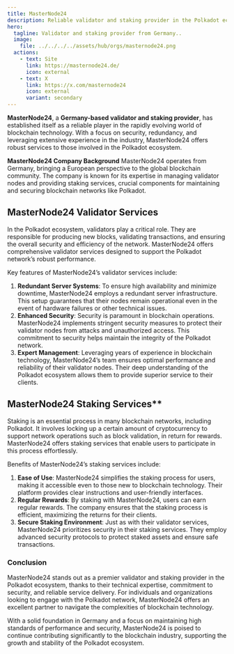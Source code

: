 ```yaml
---
title: MasterNode24
description: Reliable validator and staking provider in the Polkadot ecosystem, ensuring security, redundancy, and maximum rewards for users.
hero:
  tagline: Validator and staking provider from Germany..
  image: 
    file: ../../../../assets/hub/orgs/masternode24.png
  actions:
    - text: Site
      link: https://masternode24.de/
      icon: external
    - text: X
      link: https://x.com/masternode24
      icon: external
      variant: secondary
---
```


**MasterNode24**, a **Germany-based validator and staking provider**, has established itself as a reliable player in the rapidly evolving world of blockchain technology. With a focus on security, redundancy, and leveraging extensive experience in the industry, MasterNode24 offers robust services to those involved in the Polkadot ecosystem.

**MasterNode24 Company Background**
MasterNode24 operates from Germany, bringing a European perspective to the global blockchain community. The company is known for its expertise in managing validator nodes and providing staking services, crucial components for maintaining and securing blockchain networks like Polkadot.

## MasterNode24 Validator Services
In the Polkadot ecosystem, validators play a critical role. They are responsible for producing new blocks, validating transactions, and ensuring the overall security and efficiency of the network. MasterNode24 offers comprehensive validator services designed to support the Polkadot network’s robust performance.

Key features of MasterNode24’s validator services include:

1. **Redundant Server Systems**: To ensure high availability and minimize downtime, MasterNode24 employs a redundant server infrastructure. This setup guarantees that their nodes remain operational even in the event of hardware failures or other technical issues.
2. **Enhanced Security**: Security is paramount in blockchain operations. MasterNode24 implements stringent security measures to protect their validator nodes from attacks and unauthorized access. This commitment to security helps maintain the integrity of the Polkadot network.
3. **Expert Management**: Leveraging years of experience in blockchain technology, MasterNode24’s team ensures optimal performance and reliability of their validator nodes. Their deep understanding of the Polkadot ecosystem allows them to provide superior service to their clients.

## MasterNode24 Staking Services**
Staking is an essential process in many blockchain networks, including Polkadot. It involves locking up a certain amount of cryptocurrency to support network operations such as block validation, in return for rewards. MasterNode24 offers staking services that enable users to participate in this process effortlessly.

Benefits of MasterNode24’s staking services include:

1. **Ease of Use**: MasterNode24 simplifies the staking process for users, making it accessible even to those new to blockchain technology. Their platform provides clear instructions and user-friendly interfaces.
2. **Regular Rewards**: By staking with MasterNode24, users can earn regular rewards. The company ensures that the staking process is efficient, maximizing the returns for their clients.
3. **Secure Staking Environment**: Just as with their validator services, MasterNode24 prioritizes security in their staking services. They employ advanced security protocols to protect staked assets and ensure safe transactions.

### **Conclusion**
MasterNode24 stands out as a premier validator and staking provider in the Polkadot ecosystem, thanks to their technical expertise, commitment to security, and reliable service delivery. For individuals and organizations looking to engage with the Polkadot network, MasterNode24 offers an excellent partner to navigate the complexities of blockchain technology.

With a solid foundation in Germany and a focus on maintaining high standards of performance and security, MasterNode24 is poised to continue contributing significantly to the blockchain industry, supporting the growth and stability of the Polkadot ecosystem.
